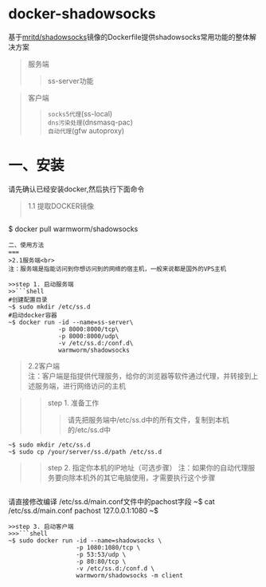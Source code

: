 docker-shadowsocks
===

基于[mritd/shadowsocks](https://hub.docker.com/r/mritd/shadowsocks)镜像的Dockerfile提供shadowsocks常用功能的整体解决方案

>服务端
>>ss-server功能

>客户端
>>`socks5代理`(ss-local)<br>
`dns污染处理`(dnsmasq-pac)<br>
`自动代理`(gfw autoproxy)


一、安装
===
请先确认已经安装docker,然后执行下面命令

>1.1 提取DOCKER镜像
>>```shell
$ docker pull warmworm/shadowsocks
```
二、使用方法
===
>2.1服务端<br>
注：服务端是指能访问到你想访问到的网络的宿主机，一般来说都是国外的VPS主机

>>step 1. 启动服务端
>>```shell
#创建配置目录
~$ sudo mkdir /etc/ss.d
#启动docker容器
~$ docker run -id --name=ss-server\ 
              -p 8000:8000/tcp\
              -p 8000:8000/udp\
              -v /etc/ss.d:/conf.d\
              warmworm/shadowsocks
```

>2.2客户端<br>
注：客户端是指提供代理服务，给你的浏览器等软件通过代理，并转接到上述服务端，进行网络访问的主机

>>step 1. 准备工作
>>>请先把服务端中/etc/ss.d中的所有文件，复制到本机的/etc/ss.d中
```shell
~$ sudo mkdir /etc/ss.d
~$ sudo cp /your/server/ss.d/path /etc/ss.d
```
>>step 2. 指定你本机的IP地址（可选步骤）
注：如果你的自动代理服务要向除本机外的其它电脑使用，才需要执行这个步骤

>>>```shell
请直接修改编译 /etc/ss.d/main.conf文件中的pachost字段
~$ cat /etc/ss.d/main.conf
pachost 127.0.0.1:1080
~$
```
>>step 3. 启动客户端
>>>```shell
~$ sudo docker run -id --name=shadowsocks \
                   -p 1080:1080/tcp \
                   -p 53:53/udp \
                   -p 80:80/tcp \
                   -v /etc/ss.d:/conf.d \
                   warmworm/shadowsocks -m client
```
